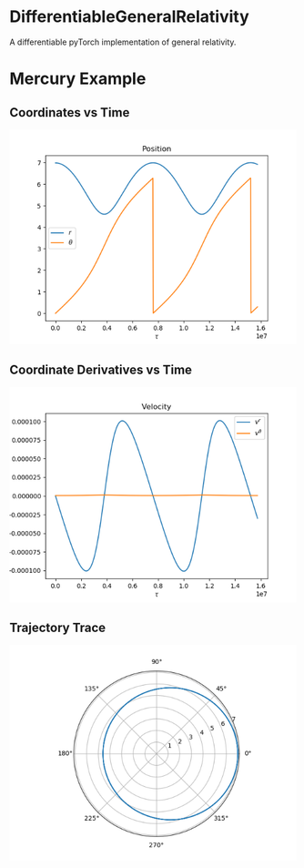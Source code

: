 # DifferentiableGeneralRelativity
A differentiable pyTorch implementation of general relativity.

<h1>Mercury Example</h1>

<h2>Coordinates vs Time</h2>

![Alt Text](/Experiments/MercuryExample/Figure_1.png?raw=true "Coordinates vs Time")

<h2>Coordinate Derivatives vs Time</h2>

![Alt Text](/Experiments/MercuryExample/Figure_2.png?raw=true "Coordinate Derivatives vs Time")

<h2>Trajectory Trace</h2>

![Alt Text](/Experiments/MercuryExample/Figure_3.png?raw=true "Trajectory Trace")
